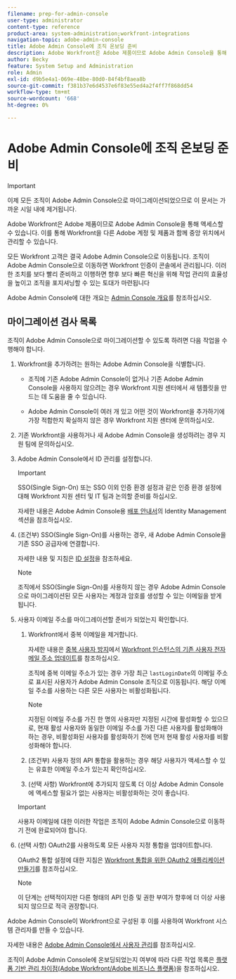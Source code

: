 ```yaml
---
filename: prep-for-admin-console
user-type: administrator
content-type: reference
product-area: system-administration;workfront-integrations
navigation-topic: adobe-admin-console
title: Adobe Admin Console에 조직 온보딩 준비
description: Adobe Workfront은 Adobe 제품이므로 Adobe Admin Console을 통해 액세스할 수 있습니다. 이를 통해 Workfront을 다른 Adobe 계정 및 제품과 함께 중앙 위치에서 관리할 수 있습니다.
author: Becky
feature: System Setup and Administration
role: Admin
exl-id: d9b5e4a1-069e-48be-80d0-84f4bf8aea8b
source-git-commit: f381b37e6d4537e6f83e55ed4a2f4ff7f868dd54
workflow-type: tm+mt
source-wordcount: '668'
ht-degree: 0%

---
```


# Adobe Admin Console에 조직 온보딩 준비

<!-- Audited: 12/2023 -->

<!--DELETE ME MARCH 2026-->

>[!IMPORTANT]
>
>이제 모든 조직이 Adobe Admin Console으로 마이그레이션되었으므로 이 문서는 가까운 시일 내에 제거됩니다.

Adobe Workfront은 Adobe 제품이므로 Adobe Admin Console을 통해 액세스할 수 있습니다. 이를 통해 Workfront을 다른 Adobe 계정 및 제품과 함께 중앙 위치에서 관리할 수 있습니다.

모든 Workfront 고객은 결국 Adobe Admin Console으로 이동됩니다. 조직이 Adobe Admin Console으로 이동하면 Workfront 인증이 콘솔에서 관리됩니다. 이러한 조치를 보다 빨리 준비하고 이행하면 향후 보다 빠른 혁신을 위해 작업 관리의 효율성을 높이고 조직을 포지셔닝할 수 있는 토대가 마련됩니다

Adobe Admin Console에 대한 개요는 [Admin Console 개요](https://helpx.adobe.com/kr/enterprise/using/admin-console.html)를 참조하십시오.

## 마이그레이션 검사 목록

조직이 Adobe Admin Console으로 마이그레이션할 수 있도록 하려면 다음 작업을 수행해야 합니다.

1. Workfront을 추가하려는 원하는 Adobe Admin Console을 식별합니다.

   * 조직에 기존 Adobe Admin Console이 없거나 기존 Adobe Admin Console을 사용하지 않으려는 경우 Workfront 지원 센터에서 새 템플릿을 만드는 데 도움을 줄 수 있습니다.

   * Adobe Admin Console이 여러 개 있고 어떤 것이 Workfront을 추가하기에 가장 적합한지 확실하지 않은 경우 Workfront 지원 센터에 문의하십시오.

1. 기존 Workfront을 사용하거나 새 Adobe Admin Console을 생성하려는 경우 지원 팀에 문의하십시오.

1. Adobe Admin Console에서 ID 관리를 설정합니다.

   >[!IMPORTANT]
   >
   >SSO(Single Sign-On) 또는 SSO 이외 인증 환경 설정과 같은 인증 환경 설정에 대해 Workfront 지원 센터 및 IT 팀과 논의할 준비를 하십시오.

   자세한 내용은 Adobe Admin Console용 [배포 안내서](https://helpx.adobe.com/kr/enterprise/using/deployment-planning.html)의 Identity Management 섹션을 참조하십시오.

1. (조건부) SSO(Single Sign-On)를 사용하는 경우, 새 Adobe Admin Console을 기존 SSO 공급자에 연결합니다.

   자세한 내용 및 지침은 [ID 설정](https://helpx.adobe.com/kr/enterprise/using/set-up-identity.html)을 참조하세요.

   >[!NOTE]
   >
   >조직에서 SSO(Single Sign-On)를 사용하지 않는 경우 Adobe Admin Console으로 마이그레이션된 모든 사용자는 계정과 암호를 생성할 수 있는 이메일을 받게 됩니다.

1. 사용자 이메일 주소를 마이그레이션할 준비가 되었는지 확인합니다.

   1. Workfront에서 중복 이메일을 제거합니다.

      자세한 내용은 [중복 사용자 방지](/help/quicksilver/administration-and-setup/manage-workfront/security/prevent-duplicate-users.md#update-email-addresses-of-existing-users-in-your-workfront-instance)에서 [Workfront 인스턴스의 기존 사용자 전자 메일 주소 업데이트](/help/quicksilver/administration-and-setup/manage-workfront/security/prevent-duplicate-users.md)를 참조하십시오.

      조직에 중복 이메일 주소가 있는 경우 가장 최근 `lastLoginDate`의 이메일 주소로 표시된 사용자가 Adobe Admin Console 조직으로 이동됩니다. 해당 이메일 주소를 사용하는 다른 모든 사용자는 비활성화됩니다.

      >[!NOTE]
      >
      >지정된 이메일 주소를 가진 한 명의 사용자만 지정된 시간에 활성화할 수 있으므로, 현재 활성 사용자와 동일한 이메일 주소를 가진 다른 사용자를 활성화해야 하는 경우, 비활성화된 사용자를 활성화하기 전에 먼저 현재 활성 사용자를 비활성화해야 합니다.

   1. (조건부) 사용자 정의 API 통합을 활용하는 경우 해당 사용자가 액세스할 수 있는 유효한 이메일 주소가 있는지 확인하십시오.

   1. (선택 사항) Workfront에 추가되지 않도록 더 이상 Adobe Admin Console에 액세스할 필요가 없는 사용자는 비활성화하는 것이 좋습니다.

   >[!IMPORTANT]
   >
   >사용자 이메일에 대한 이러한 작업은 조직이 Adobe Admin Console으로 이동하기 전에 완료되어야 합니다.

1. (선택 사항) OAuth2를 사용하도록 모든 사용자 지정 통합을 업데이트합니다.

   OAuth2 통합 설정에 대한 지침은 [Workfront 통합을 위한 OAuth2 애플리케이션 만들기](../../administration-and-setup/configure-integrations/create-oauth-application.md)를 참조하십시오.

   >[!NOTE]
   >
   >이 단계는 선택적이지만 다른 형태의 API 인증 및 권한 부여가 향후에 더 이상 사용되지 않으므로 적극 권장합니다.

Adobe Admin Console이 Workfront으로 구성된 후 이를 사용하여 Workfront 시스템 관리자를 만들 수 있습니다.

자세한 내용은 [Adobe Admin Console에서 사용자 관리](../../administration-and-setup/add-users/create-and-manage-users/admin-console.md)를 참조하십시오.

조직이 Adobe Admin Console에 온보딩되었는지 여부에 따라 다른 작업 목록은 [플랫폼 기반 관리 차이점(Adobe Workfront/Adobe 비즈니스 플랫폼)](../../administration-and-setup/get-started-wf-administration/actions-in-admin-console.md)을 참조하십시오.
